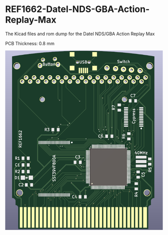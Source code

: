 # REF1662-Datel-NDS-GBA-Action-Replay-Max
The Kicad files and rom dump for the Datel NDS/GBA Action Replay Max

PCB Thickness: 0.8 mm

![image](https://github.com/RWeick/REF1662-Datel-NDS-GBA-Action-Replay-Max/blob/main/REF1662.png)
